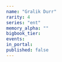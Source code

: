 ```yaml
---
name: "Gralik Durr"
rarity: 4
series: "ent"
memory_alpha: ""
bigbook_tier:
events:
in_portal:
published: false
---
```

